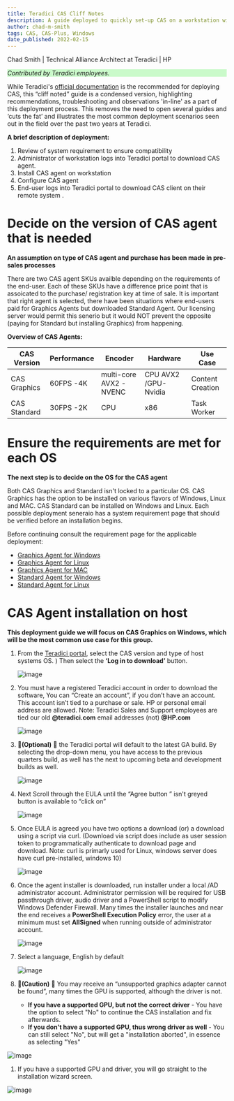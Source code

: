 ```yaml
---
title: Teradici CAS Cliff Notes
description: A guide deployed to quickly set-up CAS on a workstation without having to consult official documentation
author: chad-m-smith
tags: CAS, CAS-Plus, Windows
date_published: 2022-02-15
---
```


Chad Smith | Technical Alliance Architect at Teradici | HP

<p style="background-color:#CAFACA;"><i>Contributed by Teradici employees.</i></p>

While Teradici's [official documentation](https://docs.teradici.com/find/product/cloud-access-software) is the recommended for deploying CAS, this “cliff noted” guide is a condensed version, highlighting recommendations, troubleshooting and observations 'in-line' as a part of this deployment process. This removes the need to open several  guides and ‘cuts the fat’ and illustrates the most common deployment scenarios seen out in the field over the past two years at Teradici.

**A brief description of deployment:**
1. Review of system requirement to ensure compatibility
1. Administrator of workstation logs into Teradici portal to download CAS agent.
1. Install CAS agent on workstation
1. Configure CAS agent
1. End-user logs into Teradici portal to download CAS client on their remote system
.
# Decide on the version of CAS agent that is needed #
**An assumption on type of CAS agent and purchase has been made in pre-sales processes**

There are two CAS agent SKUs availble depending on the requirements of the end-user. Each of these SKUs have a difference price point that is assoicated to the purchase/ registration key at time of sale. It is important that right agent is selected, there have been situations where end-users paid for Graphics Agents but downloaded Standard Agent. Our licensing server would permit this senerio but it would NOT prevent the opposite (paying for Standard but installing Graphics) from happening.

**Overview of CAS Agents:**

|  CAS Version    |  Performance    |         Encoder        |       Hardware      |    Use Case    |
| --------------- | --------------- |------------------------|---------------------|----------------|
| CAS Graphics    |    60FPS -4K    | multi-core AVX2 -NVENC | CPU AVX2 /GPU-Nvidia|Content Creation|
| CAS Standard    |    30FPS -2K    |        CPU             |       x86           |  Task Worker   |

# Ensure the requirements are met for each OS #
**The next step is to decide on the OS for the CAS agent**

Both CAS Graphics and Standard isn't locked to a particular OS. CAS Graphics has the option to be installed on various flavors of Windows, Linux and MAC. CAS Standard can be installed on Windows and Linux.  Each possible deployment seneraio has a system requirement page that should be verified before an installation begins. 

Before continuing consult the requirement page for the applicable deployment:
- [Graphics Agent for Windows](https://www.teradici.com/web-help/pcoip_agent/graphics_agent/windows/22.01/admin-guide/requirements/system-requirements/)
- [Graphics Agent for Linux](https://www.teradici.com/web-help/pcoip_agent/graphics_agent/linux/22.01/admin-guide/requirements/system-requirements/)
- [Graphics Agent for MAC](https://www.teradici.com/web-help/pcoip_agent/graphics_agent/macos/22.01/admin-guide/requirements/system-requirements/)
- [Standard Agent for Windows](https://www.teradici.com/web-help/pcoip_agent/standard_agent/windows/22.01/admin-guide/requirements/system-requirements/)
- [Standard Agent for Linux](https://www.teradici.com/web-help/pcoip_agent/standard_agent/linux/22.01/admin-guide/requirements/system-requirements/)

# CAS Agent installation on host #
**This deployment guide we will focus on CAS Graphics on Windows, which will be the most common use case for this group.**

1. From the [Teradici portal](https://docs.teradici.com/find/product/cloud-access-software), select the CAS version and type of host systems OS. ) Then select the **‘Log in to download’** button.

     ![image](https://github.com/ChadSmithTeradici/Teradici_CAS_Cliff_Notes/blob/main/images/Select%20Download.png)

1. You must have a registered Teradici account in order to download the software, You can “Create an account”, if you don’t have an account. This account isn’t tied to a purchase or sale. HP or personal email address are allowed.  Note: Teradici Sales and Support employees are tied our old **@teradici.com** email addresses (not) **@HP.com**
     
     ![image](https://github.com/ChadSmithTeradici/Teradici_CAS_Cliff_Notes/blob/main/images/LogintoPortal.png)

 1. &#x1F536;**(Optional)** &#x1F536; the Teradici portal will default to the latest GA build. By selecting the drop-down menu, you have access to the previous quarters build, as well has the next to upcoming beta and development builds as well. 

     ![image](https://github.com/ChadSmithTeradici/Teradici_CAS_Cliff_Notes/blob/main/images/Access2OptionalBuilds.png?raw=true)
      
 1. Next Scroll through the EULA until the “Agree button ”  isn't greyed button is available to “click on”

     ![image](https://github.com/ChadSmithTeradici/Teradici_CAS_Cliff_Notes/blob/main/images/EULA_Agree.png?raw=true)     
 
 1. Once EULA is agreed you have two options a download (or) a download using a script via curl. (Download via script does include as user session token to programmatically authenticate to download page and download. Note: curl is primarly used for Linux, windows server does have curl pre-installed, windows 10)
 
     ![image](https://github.com/ChadSmithTeradici/Teradici_CAS_Cliff_Notes/blob/main/images/DownLoadOptions.png?raw=true)
     
 1. Once the agent installer is downloaded, run installer under a local /AD administrator account. Administrator permission will be required for USB passthrough driver, audio driver and a PowerShell script to modify Windows Defender Firewall. Many times the installer launches and near the end receives a **PowerShell Execution Policy** error, the user at a minimum must set **AllSigned** when running outside of administrator account. 

      ![image](https://github.com/ChadSmithTeradici/Teradici_CAS_Cliff_Notes/blob/main/images/RUNASADMIN.png?raw=true)
 
1. Select a language, English by default

     ![image](https://github.com/ChadSmithTeradici/Teradici_CAS_Cliff_Notes/blob/main/images/Selectlanguage.png?raw=true)
      
1. &#x1F536;**(Caution)** &#x1F536; You may receive an “unsupported graphics adapter cannot be found”, many times the GPU is supported, although the driver is not.
     - **If you have a supported GPU, but not the correct driver** - You have the option to select "No" to continue the CAS installation and fix afterwards.
     - **If you don't have a supported GPU, thus wrong driver as well** - You can still select "No", but will get a "installation aborted", in essence as selecting "Yes"

 ![image](https://github.com/ChadSmithTeradici/Teradici_CAS_Cliff_Notes/blob/main/images/Unsupported%20Graphics.png?raw=true)
 
 1. If you have a supported GPU and driver, you will go straight to the installation wizard screen.
     
 ![image](https://github.com/ChadSmithTeradici/Teradici_CAS_Cliff_Notes/blob/main/images/WelcomeScreen.png)
     
